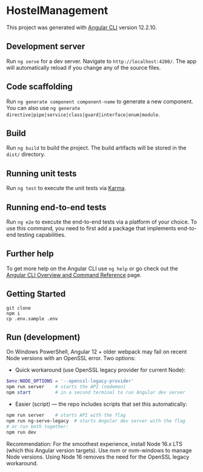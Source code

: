# HostelManagement

This project was generated with [Angular CLI](https://github.com/angular/angular-cli) version 12.2.10.

## Development server

Run `ng serve` for a dev server. Navigate to `http://localhost:4200/`. The app will automatically reload if you change any of the source files.

## Code scaffolding

Run `ng generate component component-name` to generate a new component. You can also use `ng generate directive|pipe|service|class|guard|interface|enum|module`.

## Build

Run `ng build` to build the project. The build artifacts will be stored in the `dist/` directory.

## Running unit tests

Run `ng test` to execute the unit tests via [Karma](https://karma-runner.github.io).

## Running end-to-end tests

Run `ng e2e` to execute the end-to-end tests via a platform of your choice. To use this command, you need to first add a package that implements end-to-end testing capabilities.

## Further help

To get more help on the Angular CLI use `ng help` or go check out the [Angular CLI Overview and Command Reference](https://angular.io/cli) page.



## Getting Started
    git clone
    npm i
    cp .env.sample .env

## Run (development)

On Windows PowerShell, Angular 12 + older webpack may fail on recent Node versions with an OpenSSL error. Two options:

- Quick workaround (use OpenSSL legacy provider for current Node):

```powershell
$env:NODE_OPTIONS = '--openssl-legacy-provider'
npm run server    # starts the API (nodemon)
npm start         # in a second terminal to run Angular dev server
```

- Easier (script) — the repo includes scripts that set this automatically:

```powershell
npm run server    # starts API with the flag
npm run ng-serve-legacy  # starts Angular dev server with the flag
# or run both together:
npm run dev
```

Recommendation: For the smoothest experience, install Node 16.x LTS (which this Angular version targets). Use nvm or nvm-windows to manage Node versions. Using Node 16 removes the need for the OpenSSL legacy workaround.
